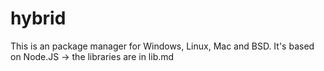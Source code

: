 # hybrid
This is an package manager for Windows, Linux, Mac and BSD. It's based on Node.JS -> the libraries are in lib.md
